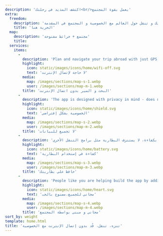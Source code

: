```yaml
---
description: 'اكتشف المذيد في رحلتك<br/>يعمل بقوة المجتمع'
extra:
  freedom:
    description: 'إكتشف رحلتك و تنقل حول العالم مع الخصوصية و المجتمع في المقدمة.'
    title: 'الحرية هنا'
  map:
    description: 'مجتمع + خرائط مفتوحة'
    title:
  services:
    items:
      - 
        description: 'Plan and navigate your trip abroad with just GPS, no need for mobile data. Search waypoints while on distant hiking trails or bike paths.'
        highlight:
          icon: static/images/icons/home/wifi-off.svg
          text: 'لا حاجة لإتصال الإنترنت'
        media:
          map: /images/sections/map-s-1.webp
          user: /images/sections/map-m-1.webp
        title: 'البحث و السير بدون اتصال الإنترنت'
      - 
        description: 'The app is designed with privacy in mind - does not identify people, does not track you, and does not collect any information. CoMaps was also audited by <span class="text-icon"><svg viewBox="0 0 19 19"><use href="#icon-exodus"></use></svg> [Exodus](https://reports.exodus-privacy.eu.org/reports/app.comaps.google/latest/).'
        highlight:
          icon: static/images/icons/home/shield.svg
          text: 'الخصوصية بشكل إفتراضي'
        media:
          map: /images/sections/map-s-2.webp
          user: /images/sections/map-m-2.webp
        title: 'لا تجميع للبيانات'
      - 
        description: 'يستخدم البطارية بكفاءة،‏ لا يستنزف البطارية مثل برامج التنقل الأخري.'
        highlight:
          icon: static/images/icons/home/battery.svg
          text: 'كفاءة في إستخدام البطارية'
        media:
          map: /images/sections/map-s-3.webp
          user: /images/sections/map-m-3.webp
        title: 'حافظ علي بطاريتك'
      - 
        description: 'People like you are helping build the app by adding locations to <span class="text-icon"><svg viewBox="0 0 19 19"><use href="#icon-open-street-map"></use></svg> [OpenStreetMap](https://openstreetmap.org)</span>, giving feedback on features, and contributing code on <span class="text-icon"><svg viewbox="0 0 4.233 4.233"> <use href="#icon-codeberg"></use></svg> [Codeberg](https://codeberg.org/comaps)</span> to create great maps together. The project is a fork of Organic Maps and Maps.Me, and driven by an open-source community.'
        highlight:
          icon: static/images/icons/home/heart.svg
          text: 'مجاني للجميع،مصنوع بالحب'
        media:
          map: /images/sections/map-s-4.webp
          user: /images/sections/map-m-4.webp
        title: 'مجاني و مبني بواسطة المجتمع'
sort_by: weight
template: home.html
title: 'تنزه، تنقل، قُد بدون إتصال الإنترنت مع الخصوصية'
---
```

